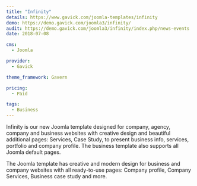 ```yaml
---
title: "Infinity"
details: https://www.gavick.com/joomla-templates/infinity
demo: https://demo.gavick.com/joomla3/infinity/
audit: https://demo.gavick.com/joomla3/infinity/index.php/news-events
date: 2018-07-08

cms: 
  - Joomla

provider:
  - Gavick

theme_framework: Gavern

pricing:
  - Paid

tags:
  - Business
---
```


Infinity is our new Joomla template designed for company, agency, company and business websites with creative design and beautiful additional pages: Services, Case Study, to present business info, services, portfolio and company profile. The business template also supports all Joomla default pages.

The Joomla template has creative and modern design for business and company websites with all ready-to-use pages: Company profile, Company Services, Business case study and more.

